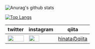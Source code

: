 ![Anurag's github stats](https://github-readme-stats.vercel.app/api?username=HinataKikuchi&show_icons=true&theme=shades-of-purple)

[![Top Langs](https://github-readme-stats.vercel.app/api/top-langs/?username=HinataKikuchi&layout=compact&theme=shades-of-purple)](https://github.com/anuraghazra/github-readme-stats)

|  twitter  |  instagram  | qiita |
| ---- | ---- | ---- |
|<img src="https://user-images.githubusercontent.com/58177127/95284749-eaf6e680-0899-11eb-897e-23b269114d35.jpg" width="100%"> | <img src="https://user-images.githubusercontent.com/58177127/95284445-2ba23000-0899-11eb-98b2-93a763bc5da3.png" width="65%"> | [hinataのqiita](https://qiita.com/hinata) |